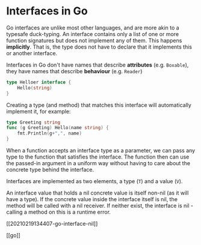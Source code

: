 # Interfaces in Go

Go interfaces are unlike most other languages, and are more akin to a typesafe duck-typing. An interface contains only a list of one or more function signatures but does not implement any of them. This happens **implicitly**. That is, the type does not have to declare that it implements this or another interface.

Interfaces in Go don't have names that describe **attributes** (e.g. `Boxable`), they have names that describe **behaviour** (e.g. `Reader`)

```go
type Helloer interface {
    Hello(string)
}
```

Creating a type (and method) that matches this interface will automatically implement it, for example:
```go
type Greeting string
func (g Greeting) Hello(name string) {
    fmt.Println(g+",", name)
}
```

When a function accepts an interface type as a parameter, we can pass any type to the function that satisfies the interface. The function then can use the passed-in argument in a uniform way without having to care about the concrete type behind the interface.

Interfaces are implemented as two elements, a type (`T`) and a value (`V`).

An interface value that holds a nil concrete value is itself non-nil (as it will have a type). If the concrete value inside the interface itself is nil, the method will be called with a nil receiver. If neither exist, the interface is nil - calling a method on this is a runtime error.

[[20210219134407-go-interface-nil]]

[[go]]